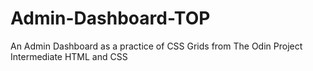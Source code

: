 # Admin-Dashboard-TOP
An Admin Dashboard as a practice of CSS Grids from The Odin Project Intermediate HTML and CSS
